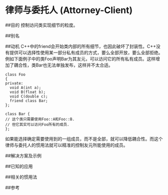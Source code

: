 # 律师与委托人 (Attorney-Client)
##目的
控制访问类实现细节的粒度。

##别名

##动机
C++中的friend会开始类内部的所有细节，也因此破坏了封装性。C++没有提供可以选择性使用某一部分私有成员的方式，要么全部开放，要么全部拒绝。例如下面例子中的类Foo声明Bar为其友元，可以访问它的所有私有成员。这样增加了耦合性，类Bar也无法单独发布，这样并不太合适。

```
class Foo
{
private:
  void A(int a);
  void B(float b);
  void C(double c);
  friend class Bar;
};

class Bar {
// 这个类只需要使用Foo::A和Foo::B.
// 但它其实可以访问Foo所有的成员.
};
```
如果能选择确定需要使用到的一组成员，而不是全部，就可以降低耦合性。而这个律师与委托人的惯用法就可以精准的控制友元所能使用的成员。

##解决方案及示例

##已知的应用


##相关的惯用法

##参考
